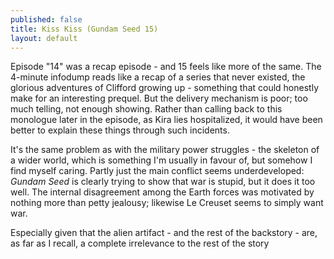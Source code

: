 ```yaml
---
published: false
title: Kiss Kiss (Gundam Seed 15)
layout: default
---
```



Episode "14" was a recap episode - and 15 feels like more of the same. The 4-minute infodump reads like a recap of a series that never existed, the glorious adventures of Clifford growing up - something that could honestly make for an interesting prequel. But the delivery mechanism is poor; too much telling, not enough showing. Rather than calling back to this monologue later in the episode, as Kira lies hospitalized, it would have been better to explain these things through such incidents.

It's the same problem as with the military power struggles - the skeleton of a wider world, which is something I'm usually in favour of, but somehow I find myself caring. Partly just the main conflict seems underdeveloped: *Gundam Seed* is clearly trying to show that war is stupid, but it does it too well. The internal disagreement among the Earth forces was motivated by nothing more than petty jealousy; likewise Le Creuset seems to simply want war.

Especially given that the alien artifact - and the rest of the backstory - are, as far as I recall, a complete irrelevance to the rest of the story
